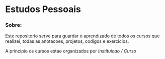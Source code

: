 
# Estudos Pessoais

### Sobre:

Este repositorio serve para guardar o aprendizado de todos os cursos que realizei, todas as anotacoes, projetos, codigos e exercicios.

A principio os cursos estao organizados por *Instituicao / Curso*


